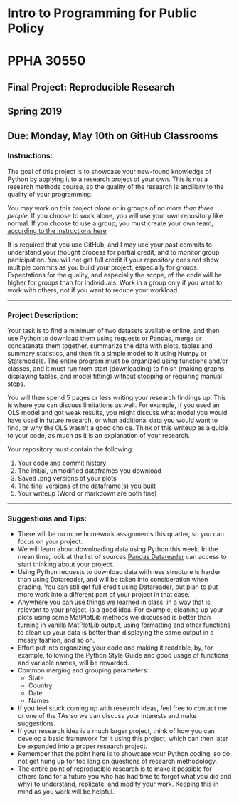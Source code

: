 # Intro to Programming for Public Policy
# PPHA 30550


## Final Project: Reproducible Research
## Spring 2019


## Due: Monday, May 10th on GitHub Classrooms

### Instructions:
The goal of this project is to showcase your new-found knowledge of Python by applying it to a 
research project of your own.  This is not a research methods course, so the quality of the
research is ancillary to the quality of your programming.

You may work on this project *alone* or in groups of *no more than three people*.  If you choose
to work alone, you will use your own repository like normal.  If you choose to use a group, you
must create your own team, [according to the instructions here](https://github.blog/2018-03-06-how-to-use-group-assignments-in-github-classroom/)

It is required that you use GitHub, and I may use your past commits to understand your thought
process for partial credit, and to monitor group participation.  You will not get full credit if
your repository does not show multiple commits as you build your project, especially for groups.
Expectations for the quality, and especially the scope, of the code will be higher for groups 
than for individuals.  Work in a group only if you want to work with others, not if you want to 
reduce your workload.

------

### Project Description:
Your task is to find a minimum of two datasets available online, and then use Python to
download them using requests or Pandas, merge or concatenate them together, summarize the data 
with plots, tables and summary statistics, and then fit a simple model to it using Numpy or 
Statsmodels.  The entire program must be organized using functions and/or classes, and it must
run from start (downloading) to finish (making graphs, displaying tables, and model fitting) 
without stopping or requiring manual steps.

You will then spend 5 pages or less writing your research findings up.  This is where you can
discuss limitations as well.  For example, if you used an OLS model and got weak results, you
might discuss what model you would have used in future research, or what additional data you
would want to find, or why the OLS wasn't a good choice.  Think of this writeup as a guide to 
your code, as much as it is an explanation of your research.

Your repository must contain the following: 
1. Your code and commit history
2. The initial, unmodified dataframes you download
3. Saved .png versions of your plots
4. The final versions of the dataframe(s) you built
5. Your writeup (Word or markdown are both fine)

------

### Suggestions and Tips:
- There will be no more homework assignments this quarter, so you can focus on your project.
- We will learn about downloading data using Python this week.  In the mean time, look at the 
list of sources [Pandas Datareader](https://pandas-datareader.readthedocs.io/en/latest/remote_data.html) can access to start thinking about your project.
- Using Python requests to download data with less structure is harder than using Datareader,
and will be taken into consideration when grading.  You can still get full credit using
Datareader, but plan to put more work into a different part of your project in that case.
- Anywhere you can use things we learned in class, in a way that is relevant to your project,
is a good idea.  For example, cleaning up your plots using some MatPlotLib methods we discussed
is better than turning in vanilla MatPlotLib output, using formatting and other functions to
clean up your data is better than displaying the same output in a messy fashion, and so on.
- Effort put into organizing your code and making it readable, by, for example, following the
Python Style Guide and good usage of functions and variable names, will be rewarded.
- Common merging and grouping parameters:
  - State
  - Country
  - Date
  - Names
- If you feel stuck coming up with research ideas, feel free to contact me or one of the TAs
so we can discuss your interests and make suggestions.
- If your research idea is a much larger project, think of how you can develop a basic framework
for it using this project, which can then later be expanded into a proper research project.
- Remember that the point here is to showcase your Python coding, so do not get hung up for too
long on questions of research methodology.
- The entire point of reproducible research is to make it possible for others (and for a future
you who has had time to forget what you did and why) to understand, replicate, and modify your
work.  Keeping this in mind as you work will be helpful.